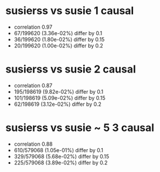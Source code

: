 # susierss vs susie  1 causal

- correlation 0.97
- 67/199620 (3.36e-02%) differ by 0.1
- 36/199620 (1.80e-02%) differ by 0.15
- 20/199620 (1.00e-02%) differ by 0.2


# susierss vs susie  2 causal

- correlation 0.87
- 195/198619 (9.82e-02%) differ by 0.1
- 101/198619 (5.09e-02%) differ by 0.15
- 62/198619 (3.12e-02%) differ by 0.2


# susierss vs susie  ~ 5 3 causal

- correlation 0.88
- 610/579068 (1.05e-01%) differ by 0.1
- 329/579068 (5.68e-02%) differ by 0.15
- 225/579068 (3.89e-02%) differ by 0.2


